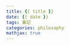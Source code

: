 ```yaml
---
title: {{ title }}
date: {{ date }}
tags: 筆記
categories: philosophy
mathjax: true
---
```


<!--more-->

